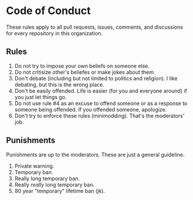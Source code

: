 # Code of Conduct
These rules apply to all pull requests, issues, comments, and discussions for every repository in this organization.

## Rules
1. Do not try to impose your own beliefs on someone else.
2. Do not critisize other's beliefes or make jokes about them.
3. Don't debate (including but not limited to politics and religion). I like debating, but this is the wrong place.
4. Don't be easily offended. Life is easier (for you and everyone around) if you just let things go.
5. Do not use rule #4 as an excuse to offend someone or as a response to someone being offended. If you offended someone, apologize.
6. Don't try to enforce these rules (minimodding). That's the moderators' job.

## Punishments
Punishments are up to the moderators. These are just a general guideline.
1. Private warning.
2. Temporary ban.
3. Really long temporary ban.
4. Really *really* long temporary ban.
5. 80 year "temporary" lifetime ban (jk).
